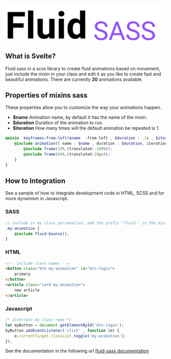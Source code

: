 <p align="center">
    <img src="docs/assets/images/fluid.png" />
</p>

## What is Svelte?

Fluid sass in a scss library to create fluid animations based on movement, just include the mixin in your class and edit it as you like to create fast and beautiful animations.
There are currently **20** animations available.

## Properties of mixins sass
These properties allow you to customize the way your animations happen.

* **$name** Animation name, by default it has the name of the mixin.
* **$duration** Duration of the animation to run.
* **$iteration** How many times will the default animation be repeated is 1.

```scss
@mixin  keyframes-from-left($name  :from-left , $duration : .3s , $iteration  :1) {
    @include animation(( name : $name , duration : $duration, iteration : $iteration )){
        @include frame(10%,(translateX:-100%));
        @include frame(60%,(translateX:20px));
    }    
}
```

## How to Integration
See a sample of how to integrate development code in HTML, SCSS and for more dynamism in Javascript.

### SASS
```scss
// include in my class personalize, add the prefix "fluid-" in the mixin
.my-animation {
    @include fluid-bounce();
}
```

### HTML 
```html
<!-- include class names -->
<button class="btn my-animation" id="btn-login">
    primary
</button>
<article class="card my-animation">
    new article
</article>
```

### Javascript
```javascript
/* alternate my class name */
let myButton = document.getElementById('btn-login');
byButton.addEventListener('click' , function (e) {
    e.currentTarget.classList.toggle('my-animation');
});

```

See the documentation in the following url [fluid-sass documentation](https://jhony-24.github.io/fluid-sass)
